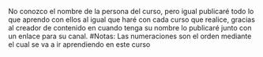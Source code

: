 No conozco el nombre de la persona del curso, pero igual publicaré todo lo que aprendo con ellos al igual que haré con 
cada curso que realice, gracias al creador de contenido en cuando tenga su nombre lo publicaré junto con un enlace para 
su canal.
#Notas: Las numeraciones son el orden mediante el cual se va a ir aprendiendo en este curso